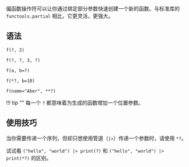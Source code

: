 偏函数操作符可以让你通过绑定部分参数快速创建一个新的函数。与标准库的 `functools.partial` 相比，它更灵活，更强大。

## 语法

```
f(?, 2)

f(?, ?, 3, ?)

f(a, b=?)

f(*?, b=10)

f(name="Aber", **?)
```

!!! tip ""
    每一个 `?` 都意味着为生成的函数增加一个位置参数。

## 使用技巧

当你需要传递一个序列，但却只想使用管道（`|>`）传递一个参数时，请使用 `*?`。

试试看 `("hello", "world") |> print(?)` 和 `("hello", "world") |> print(*?)` 的区别。
